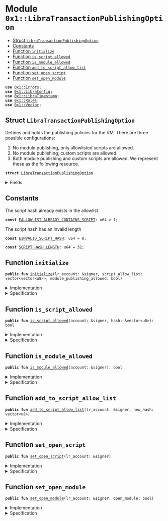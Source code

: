 
<a name="0x1_LibraTransactionPublishingOption"></a>

# Module `0x1::LibraTransactionPublishingOption`



-  [Struct `LibraTransactionPublishingOption`](#0x1_LibraTransactionPublishingOption_LibraTransactionPublishingOption)
-  [Constants](#@Constants_0)
-  [Function `initialize`](#0x1_LibraTransactionPublishingOption_initialize)
-  [Function `is_script_allowed`](#0x1_LibraTransactionPublishingOption_is_script_allowed)
-  [Function `is_module_allowed`](#0x1_LibraTransactionPublishingOption_is_module_allowed)
-  [Function `add_to_script_allow_list`](#0x1_LibraTransactionPublishingOption_add_to_script_allow_list)
-  [Function `set_open_script`](#0x1_LibraTransactionPublishingOption_set_open_script)
-  [Function `set_open_module`](#0x1_LibraTransactionPublishingOption_set_open_module)


<pre><code><b>use</b> <a href="Errors.md#0x1_Errors">0x1::Errors</a>;
<b>use</b> <a href="LibraConfig.md#0x1_LibraConfig">0x1::LibraConfig</a>;
<b>use</b> <a href="LibraTimestamp.md#0x1_LibraTimestamp">0x1::LibraTimestamp</a>;
<b>use</b> <a href="Roles.md#0x1_Roles">0x1::Roles</a>;
<b>use</b> <a href="Vector.md#0x1_Vector">0x1::Vector</a>;
</code></pre>



<a name="0x1_LibraTransactionPublishingOption_LibraTransactionPublishingOption"></a>

## Struct `LibraTransactionPublishingOption`

Defines and holds the publishing policies for the VM. There are three possible configurations:
1. No module publishing, only allowlisted scripts are allowed.
2. No module publishing, custom scripts are allowed.
3. Both module publishing and custom scripts are allowed.
We represent these as the following resource.


<pre><code><b>struct</b> <a href="LibraTransactionPublishingOption.md#0x1_LibraTransactionPublishingOption">LibraTransactionPublishingOption</a>
</code></pre>



<details>
<summary>Fields</summary>


<dl>
<dt>
<code>script_allow_list: vector&lt;vector&lt;u8&gt;&gt;</code>
</dt>
<dd>

</dd>
<dt>
<code>module_publishing_allowed: bool</code>
</dt>
<dd>

</dd>
</dl>


</details>

<a name="@Constants_0"></a>

## Constants


<a name="0x1_LibraTransactionPublishingOption_EALLOWLIST_ALREADY_CONTAINS_SCRIPT"></a>

The script hash already exists in the allowlist


<pre><code><b>const</b> <a href="LibraTransactionPublishingOption.md#0x1_LibraTransactionPublishingOption_EALLOWLIST_ALREADY_CONTAINS_SCRIPT">EALLOWLIST_ALREADY_CONTAINS_SCRIPT</a>: u64 = 1;
</code></pre>



<a name="0x1_LibraTransactionPublishingOption_EINVALID_SCRIPT_HASH"></a>

The script hash has an invalid length


<pre><code><b>const</b> <a href="LibraTransactionPublishingOption.md#0x1_LibraTransactionPublishingOption_EINVALID_SCRIPT_HASH">EINVALID_SCRIPT_HASH</a>: u64 = 0;
</code></pre>



<a name="0x1_LibraTransactionPublishingOption_SCRIPT_HASH_LENGTH"></a>



<pre><code><b>const</b> <a href="LibraTransactionPublishingOption.md#0x1_LibraTransactionPublishingOption_SCRIPT_HASH_LENGTH">SCRIPT_HASH_LENGTH</a>: u64 = 32;
</code></pre>



<a name="0x1_LibraTransactionPublishingOption_initialize"></a>

## Function `initialize`



<pre><code><b>public</b> <b>fun</b> <a href="LibraTransactionPublishingOption.md#0x1_LibraTransactionPublishingOption_initialize">initialize</a>(lr_account: &signer, script_allow_list: vector&lt;vector&lt;u8&gt;&gt;, module_publishing_allowed: bool)
</code></pre>



<details>
<summary>Implementation</summary>


<pre><code><b>public</b> <b>fun</b> <a href="LibraTransactionPublishingOption.md#0x1_LibraTransactionPublishingOption_initialize">initialize</a>(
    lr_account: &signer,
    script_allow_list: vector&lt;vector&lt;u8&gt;&gt;,
    module_publishing_allowed: bool,
) {
    <a href="LibraTimestamp.md#0x1_LibraTimestamp_assert_genesis">LibraTimestamp::assert_genesis</a>();
    <a href="Roles.md#0x1_Roles_assert_libra_root">Roles::assert_libra_root</a>(lr_account);

    <a href="LibraConfig.md#0x1_LibraConfig_publish_new_config">LibraConfig::publish_new_config</a>(
        lr_account,
        <a href="LibraTransactionPublishingOption.md#0x1_LibraTransactionPublishingOption">LibraTransactionPublishingOption</a> {
            script_allow_list, module_publishing_allowed
        }
    );
}
</code></pre>



</details>

<details>
<summary>Specification</summary>


Must abort if the signer does not have the LibraRoot role [[H10]][PERMISSION].


<pre><code><b>include</b> <a href="Roles.md#0x1_Roles_AbortsIfNotLibraRoot">Roles::AbortsIfNotLibraRoot</a>{account: lr_account};
<b>include</b> <a href="LibraTimestamp.md#0x1_LibraTimestamp_AbortsIfNotGenesis">LibraTimestamp::AbortsIfNotGenesis</a>;
<b>include</b> <a href="LibraConfig.md#0x1_LibraConfig_PublishNewConfigAbortsIf">LibraConfig::PublishNewConfigAbortsIf</a>&lt;<a href="LibraTransactionPublishingOption.md#0x1_LibraTransactionPublishingOption">LibraTransactionPublishingOption</a>&gt;;
<b>include</b> <a href="LibraConfig.md#0x1_LibraConfig_PublishNewConfigEnsures">LibraConfig::PublishNewConfigEnsures</a>&lt;<a href="LibraTransactionPublishingOption.md#0x1_LibraTransactionPublishingOption">LibraTransactionPublishingOption</a>&gt; {
    payload: <a href="LibraTransactionPublishingOption.md#0x1_LibraTransactionPublishingOption">LibraTransactionPublishingOption</a> {
        script_allow_list, module_publishing_allowed
    }};
</code></pre>



</details>

<a name="0x1_LibraTransactionPublishingOption_is_script_allowed"></a>

## Function `is_script_allowed`



<pre><code><b>public</b> <b>fun</b> <a href="LibraTransactionPublishingOption.md#0x1_LibraTransactionPublishingOption_is_script_allowed">is_script_allowed</a>(account: &signer, hash: &vector&lt;u8&gt;): bool
</code></pre>



<details>
<summary>Implementation</summary>


<pre><code><b>public</b> <b>fun</b> <a href="LibraTransactionPublishingOption.md#0x1_LibraTransactionPublishingOption_is_script_allowed">is_script_allowed</a>(account: &signer, hash: &vector&lt;u8&gt;): bool {
    <b>let</b> publish_option = <a href="LibraConfig.md#0x1_LibraConfig_get">LibraConfig::get</a>&lt;<a href="LibraTransactionPublishingOption.md#0x1_LibraTransactionPublishingOption">LibraTransactionPublishingOption</a>&gt;();

    <a href="Vector.md#0x1_Vector_is_empty">Vector::is_empty</a>(&publish_option.script_allow_list)
        || <a href="Vector.md#0x1_Vector_contains">Vector::contains</a>(&publish_option.script_allow_list, hash)
        || <a href="Roles.md#0x1_Roles_has_libra_root_role">Roles::has_libra_root_role</a>(account)
}
</code></pre>



</details>

<details>
<summary>Specification</summary>



<pre><code><b>include</b> <a href="LibraTransactionPublishingOption.md#0x1_LibraTransactionPublishingOption_AbortsIfNoTransactionPublishingOption">AbortsIfNoTransactionPublishingOption</a>;
</code></pre>




<a name="0x1_LibraTransactionPublishingOption_AbortsIfNoTransactionPublishingOption"></a>


<pre><code><b>schema</b> <a href="LibraTransactionPublishingOption.md#0x1_LibraTransactionPublishingOption_AbortsIfNoTransactionPublishingOption">AbortsIfNoTransactionPublishingOption</a> {
    <b>include</b> <a href="LibraTimestamp.md#0x1_LibraTimestamp_is_genesis">LibraTimestamp::is_genesis</a>() ==&gt; <a href="LibraConfig.md#0x1_LibraConfig_AbortsIfNotPublished">LibraConfig::AbortsIfNotPublished</a>&lt;<a href="LibraTransactionPublishingOption.md#0x1_LibraTransactionPublishingOption">LibraTransactionPublishingOption</a>&gt;{};
}
</code></pre>




<pre><code><b>invariant</b> [<b>global</b>] <a href="LibraTimestamp.md#0x1_LibraTimestamp_is_operating">LibraTimestamp::is_operating</a>() ==&gt;
    <a href="LibraConfig.md#0x1_LibraConfig_spec_is_published">LibraConfig::spec_is_published</a>&lt;<a href="LibraTransactionPublishingOption.md#0x1_LibraTransactionPublishingOption">LibraTransactionPublishingOption</a>&gt;();
</code></pre>



</details>

<a name="0x1_LibraTransactionPublishingOption_is_module_allowed"></a>

## Function `is_module_allowed`



<pre><code><b>public</b> <b>fun</b> <a href="LibraTransactionPublishingOption.md#0x1_LibraTransactionPublishingOption_is_module_allowed">is_module_allowed</a>(account: &signer): bool
</code></pre>



<details>
<summary>Implementation</summary>


<pre><code><b>public</b> <b>fun</b> <a href="LibraTransactionPublishingOption.md#0x1_LibraTransactionPublishingOption_is_module_allowed">is_module_allowed</a>(account: &signer): bool {
    <b>let</b> publish_option = <a href="LibraConfig.md#0x1_LibraConfig_get">LibraConfig::get</a>&lt;<a href="LibraTransactionPublishingOption.md#0x1_LibraTransactionPublishingOption">LibraTransactionPublishingOption</a>&gt;();

    publish_option.module_publishing_allowed || <a href="Roles.md#0x1_Roles_has_libra_root_role">Roles::has_libra_root_role</a>(account)
}
</code></pre>



</details>

<details>
<summary>Specification</summary>



<pre><code><b>include</b> <a href="LibraTransactionPublishingOption.md#0x1_LibraTransactionPublishingOption_AbortsIfNoTransactionPublishingOption">AbortsIfNoTransactionPublishingOption</a>;
</code></pre>



</details>

<a name="0x1_LibraTransactionPublishingOption_add_to_script_allow_list"></a>

## Function `add_to_script_allow_list`



<pre><code><b>public</b> <b>fun</b> <a href="LibraTransactionPublishingOption.md#0x1_LibraTransactionPublishingOption_add_to_script_allow_list">add_to_script_allow_list</a>(lr_account: &signer, new_hash: vector&lt;u8&gt;)
</code></pre>



<details>
<summary>Implementation</summary>


<pre><code><b>public</b> <b>fun</b> <a href="LibraTransactionPublishingOption.md#0x1_LibraTransactionPublishingOption_add_to_script_allow_list">add_to_script_allow_list</a>(lr_account: &signer, new_hash: vector&lt;u8&gt;) {
    <a href="Roles.md#0x1_Roles_assert_libra_root">Roles::assert_libra_root</a>(lr_account);

    <b>assert</b>(<a href="Vector.md#0x1_Vector_length">Vector::length</a>(&new_hash) == <a href="LibraTransactionPublishingOption.md#0x1_LibraTransactionPublishingOption_SCRIPT_HASH_LENGTH">SCRIPT_HASH_LENGTH</a>, <a href="Errors.md#0x1_Errors_invalid_argument">Errors::invalid_argument</a>(<a href="LibraTransactionPublishingOption.md#0x1_LibraTransactionPublishingOption_EINVALID_SCRIPT_HASH">EINVALID_SCRIPT_HASH</a>));

    <b>let</b> publish_option = <a href="LibraConfig.md#0x1_LibraConfig_get">LibraConfig::get</a>&lt;<a href="LibraTransactionPublishingOption.md#0x1_LibraTransactionPublishingOption">LibraTransactionPublishingOption</a>&gt;();
    <b>if</b> (<a href="Vector.md#0x1_Vector_contains">Vector::contains</a>(&publish_option.script_allow_list, &new_hash)) {
          <b>abort</b> <a href="Errors.md#0x1_Errors_invalid_argument">Errors::invalid_argument</a>(<a href="LibraTransactionPublishingOption.md#0x1_LibraTransactionPublishingOption_EALLOWLIST_ALREADY_CONTAINS_SCRIPT">EALLOWLIST_ALREADY_CONTAINS_SCRIPT</a>)
    };
    <a href="Vector.md#0x1_Vector_push_back">Vector::push_back</a>(&<b>mut</b> publish_option.script_allow_list, new_hash);

    <a href="LibraConfig.md#0x1_LibraConfig_set">LibraConfig::set</a>&lt;<a href="LibraTransactionPublishingOption.md#0x1_LibraTransactionPublishingOption">LibraTransactionPublishingOption</a>&gt;(lr_account, publish_option);
}
</code></pre>



</details>

<details>
<summary>Specification</summary>



<pre><code><b>pragma</b> aborts_if_is_partial = <b>true</b>;
</code></pre>


Must abort if the signer does not have the LibraRoot role [[H10]][PERMISSION].


<pre><code><b>include</b> <a href="Roles.md#0x1_Roles_AbortsIfNotLibraRoot">Roles::AbortsIfNotLibraRoot</a>{account: lr_account};
<b>aborts_with</b> <a href="Errors.md#0x1_Errors_INVALID_STATE">Errors::INVALID_STATE</a>, <a href="Errors.md#0x1_Errors_INVALID_ARGUMENT">Errors::INVALID_ARGUMENT</a>, <a href="Errors.md#0x1_Errors_REQUIRES_CAPABILITY">Errors::REQUIRES_CAPABILITY</a>, <a href="Errors.md#0x1_Errors_NOT_PUBLISHED">Errors::NOT_PUBLISHED</a>;
</code></pre>



</details>

<a name="0x1_LibraTransactionPublishingOption_set_open_script"></a>

## Function `set_open_script`



<pre><code><b>public</b> <b>fun</b> <a href="LibraTransactionPublishingOption.md#0x1_LibraTransactionPublishingOption_set_open_script">set_open_script</a>(lr_account: &signer)
</code></pre>



<details>
<summary>Implementation</summary>


<pre><code><b>public</b> <b>fun</b> <a href="LibraTransactionPublishingOption.md#0x1_LibraTransactionPublishingOption_set_open_script">set_open_script</a>(lr_account: &signer) {
    <a href="Roles.md#0x1_Roles_assert_libra_root">Roles::assert_libra_root</a>(lr_account);
    <b>let</b> publish_option = <a href="LibraConfig.md#0x1_LibraConfig_get">LibraConfig::get</a>&lt;<a href="LibraTransactionPublishingOption.md#0x1_LibraTransactionPublishingOption">LibraTransactionPublishingOption</a>&gt;();

    publish_option.script_allow_list = <a href="Vector.md#0x1_Vector_empty">Vector::empty</a>();
    <a href="LibraConfig.md#0x1_LibraConfig_set">LibraConfig::set</a>&lt;<a href="LibraTransactionPublishingOption.md#0x1_LibraTransactionPublishingOption">LibraTransactionPublishingOption</a>&gt;(lr_account, publish_option);
}
</code></pre>



</details>

<details>
<summary>Specification</summary>



<pre><code><b>pragma</b> aborts_if_is_partial = <b>true</b>;
</code></pre>


Must abort if the signer does not have the LibraRoot role [[H10]][PERMISSION].


<pre><code><b>include</b> <a href="Roles.md#0x1_Roles_AbortsIfNotLibraRoot">Roles::AbortsIfNotLibraRoot</a>{account: lr_account};
<b>aborts_with</b> <a href="Errors.md#0x1_Errors_INVALID_STATE">Errors::INVALID_STATE</a>, <a href="Errors.md#0x1_Errors_INVALID_ARGUMENT">Errors::INVALID_ARGUMENT</a>, <a href="Errors.md#0x1_Errors_REQUIRES_CAPABILITY">Errors::REQUIRES_CAPABILITY</a>, <a href="Errors.md#0x1_Errors_NOT_PUBLISHED">Errors::NOT_PUBLISHED</a>;
</code></pre>



</details>

<a name="0x1_LibraTransactionPublishingOption_set_open_module"></a>

## Function `set_open_module`



<pre><code><b>public</b> <b>fun</b> <a href="LibraTransactionPublishingOption.md#0x1_LibraTransactionPublishingOption_set_open_module">set_open_module</a>(lr_account: &signer, open_module: bool)
</code></pre>



<details>
<summary>Implementation</summary>


<pre><code><b>public</b> <b>fun</b> <a href="LibraTransactionPublishingOption.md#0x1_LibraTransactionPublishingOption_set_open_module">set_open_module</a>(lr_account: &signer, open_module: bool) {
    <a href="Roles.md#0x1_Roles_assert_libra_root">Roles::assert_libra_root</a>(lr_account);

    <b>let</b> publish_option = <a href="LibraConfig.md#0x1_LibraConfig_get">LibraConfig::get</a>&lt;<a href="LibraTransactionPublishingOption.md#0x1_LibraTransactionPublishingOption">LibraTransactionPublishingOption</a>&gt;();

    publish_option.module_publishing_allowed = open_module;
    <a href="LibraConfig.md#0x1_LibraConfig_set">LibraConfig::set</a>&lt;<a href="LibraTransactionPublishingOption.md#0x1_LibraTransactionPublishingOption">LibraTransactionPublishingOption</a>&gt;(lr_account, publish_option);
}
</code></pre>



</details>

<details>
<summary>Specification</summary>



<pre><code><b>pragma</b> aborts_if_is_partial = <b>true</b>;
</code></pre>


Must abort if the signer does not have the LibraRoot role [[H10]][PERMISSION].


<pre><code><b>include</b> <a href="Roles.md#0x1_Roles_AbortsIfNotLibraRoot">Roles::AbortsIfNotLibraRoot</a>{account: lr_account};
<b>aborts_with</b> <a href="Errors.md#0x1_Errors_INVALID_STATE">Errors::INVALID_STATE</a>, <a href="Errors.md#0x1_Errors_INVALID_ARGUMENT">Errors::INVALID_ARGUMENT</a>, <a href="Errors.md#0x1_Errors_REQUIRES_CAPABILITY">Errors::REQUIRES_CAPABILITY</a>, <a href="Errors.md#0x1_Errors_NOT_PUBLISHED">Errors::NOT_PUBLISHED</a>;
</code></pre>


Only add_to_script_allow_list, set_open_script, and set_open_module can modify the
LibraTransactionPublishingOption config [[H10]][PERMISSION]


<a name="0x1_LibraTransactionPublishingOption_LibraVersionRemainsSame"></a>


<pre><code><b>schema</b> <a href="LibraTransactionPublishingOption.md#0x1_LibraTransactionPublishingOption_LibraVersionRemainsSame">LibraVersionRemainsSame</a> {
    <b>ensures</b> <b>old</b>(<a href="LibraConfig.md#0x1_LibraConfig_spec_is_published">LibraConfig::spec_is_published</a>&lt;<a href="LibraTransactionPublishingOption.md#0x1_LibraTransactionPublishingOption">LibraTransactionPublishingOption</a>&gt;()) ==&gt;
        <b>global</b>&lt;<a href="LibraConfig.md#0x1_LibraConfig">LibraConfig</a>&lt;<a href="LibraTransactionPublishingOption.md#0x1_LibraTransactionPublishingOption">LibraTransactionPublishingOption</a>&gt;&gt;(<a href="CoreAddresses.md#0x1_CoreAddresses_LIBRA_ROOT_ADDRESS">CoreAddresses::LIBRA_ROOT_ADDRESS</a>()) ==
            <b>old</b>(<b>global</b>&lt;<a href="LibraConfig.md#0x1_LibraConfig">LibraConfig</a>&lt;<a href="LibraTransactionPublishingOption.md#0x1_LibraTransactionPublishingOption">LibraTransactionPublishingOption</a>&gt;&gt;(<a href="CoreAddresses.md#0x1_CoreAddresses_LIBRA_ROOT_ADDRESS">CoreAddresses::LIBRA_ROOT_ADDRESS</a>()));
}
</code></pre>




<pre><code><b>apply</b> <a href="LibraTransactionPublishingOption.md#0x1_LibraTransactionPublishingOption_LibraVersionRemainsSame">LibraVersionRemainsSame</a> <b>to</b> * <b>except</b> add_to_script_allow_list, set_open_script, set_open_module;
</code></pre>




<a name="0x1_LibraTransactionPublishingOption_spec_is_script_allowed"></a>


<pre><code><b>define</b> <a href="LibraTransactionPublishingOption.md#0x1_LibraTransactionPublishingOption_spec_is_script_allowed">spec_is_script_allowed</a>(account: signer, hash: vector&lt;u8&gt;): bool {
    <b>let</b> publish_option = <a href="LibraConfig.md#0x1_LibraConfig_spec_get_config">LibraConfig::spec_get_config</a>&lt;<a href="LibraTransactionPublishingOption.md#0x1_LibraTransactionPublishingOption">LibraTransactionPublishingOption</a>&gt;();
    <a href="Vector.md#0x1_Vector_is_empty">Vector::is_empty</a>(publish_option.script_allow_list)
        || <a href="Vector.md#0x1_Vector_spec_contains">Vector::spec_contains</a>(publish_option.script_allow_list, hash)
        || <a href="Roles.md#0x1_Roles_has_libra_root_role">Roles::has_libra_root_role</a>(account)
}
<a name="0x1_LibraTransactionPublishingOption_spec_is_module_allowed"></a>
<b>define</b> <a href="LibraTransactionPublishingOption.md#0x1_LibraTransactionPublishingOption_spec_is_module_allowed">spec_is_module_allowed</a>(account: signer): bool {
    <b>let</b> publish_option = <a href="LibraConfig.md#0x1_LibraConfig_spec_get_config">LibraConfig::spec_get_config</a>&lt;<a href="LibraTransactionPublishingOption.md#0x1_LibraTransactionPublishingOption">LibraTransactionPublishingOption</a>&gt;();
    publish_option.module_publishing_allowed || <a href="Roles.md#0x1_Roles_has_libra_root_role">Roles::has_libra_root_role</a>(account)
}
</code></pre>



</details>


[//]: # ("File containing references which can be used from documentation")
[ROLE]: https://github.com/libra/libra/blob/master/language/move-prover/doc/user/access-control.md#roles
[PERMISSION]: https://github.com/libra/libra/blob/master/language/move-prover/doc/user/access-control.md#permissions
